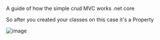 A guide of how the simple crud MVC works .net core

So after you created your classes on this case it's a Property

![image](https://github.com/CryptoEmo-dev/.NetNotes/assets/123077155/34eff24f-4e3e-4d8a-bd03-6f780a72b2a2)

